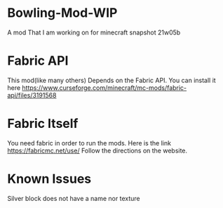 # Bowling-Mod-WIP

A mod That I am working on for minecraft snapshot 21w05b

# Fabric API

This mod(like many others) Depends on the Fabric API. You can install it here https://www.curseforge.com/minecraft/mc-mods/fabric-api/files/3191568

# Fabric Itself

You need fabric in order to run the mods. Here is the link https://fabricmc.net/use/ Follow the directions on the website.

# Known Issues

Silver block does not have a name nor texture
